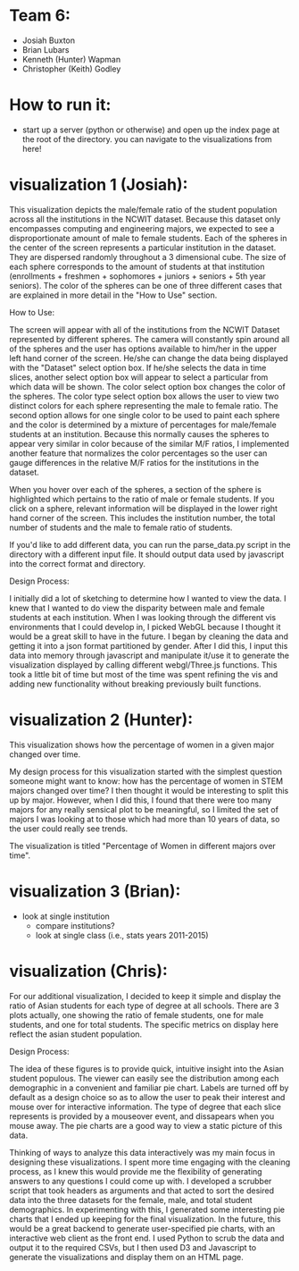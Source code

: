 # Team 6:
- Josiah Buxton
- Brian Lubars
- Kenneth (Hunter) Wapman
- Christopher (Keith) Godley

# How to run it:
- start up a server (python or otherwise) and open up the index page at the root of the directory. you can navigate to the visualizations from here!

# visualization 1 (Josiah):
This visualization depicts the male/female ratio of the student population
across all the institutions in the NCWIT dataset.  Because this dataset only
encompasses computing and engineering majors, we expected to see a disproportionate
amount of male to female students.  Each of the spheres in the center of the
screen represents a particular institution in the dataset.  They are dispersed
randomly throughout a 3 dimensional cube.  The size of each sphere corresponds
to the amount of students at that institution (enrollments + freshmen +
sophomores + juniors + seniors + 5th year seniors).  The color of the spheres
can be one of three different cases that are explained in more detail in the
"How to Use" section.

How to Use:

The screen will appear with all of the institutions from the NCWIT Dataset
represented by different spheres.  The camera will constantly spin around
all of the spheres and the user has options available to him/her in the
upper left hand corner of the screen.  He/she can change the data being
displayed with the "Dataset" select option box.  If he/she selects the
data in time slices, another select option box will appear to select a
particular from which data will be shown.  The color select option box changes
the color of the spheres.  The color type select option box allows the user
to view two distinct colors for each sphere representing the male to female
ratio.  The second option allows for one single color to be used to paint
each sphere and the color is determined by a mixture of percentages for
male/female students at an institution.  Because this normally causes the
spheres to appear very similar in color because of the similar M/F ratios,
I implemented another feature that normalizes the color percentages so the
user can gauge differences in the relative M/F ratios for the institutions
in the dataset.

When you hover over each of the spheres, a section of the sphere is highlighted
which pertains to the ratio of male or female students.  If you click on a
sphere, relevant information will be displayed in the lower right hand corner
of the screen.  This includes the institution number, the total number of
students and the male to female ratio of students.

If you'd like to add different data, you can run the parse_data.py script in
the directory with a different input file.  It should output data used by
javascript into the correct format and directory.  

Design Process:

I initially did a lot of sketching to determine how I wanted to view the data.
I knew that I wanted to do view the disparity between male and female students
at each institution. When I was looking through the different vis environments
that I could develop in, I picked WebGL because I thought it would be a great
skill to have in the future.  I began by cleaning the data and getting it into
a json format partitioned by gender.  After I did this, I input this data into
memory through javascript and manipulate it/use it to generate the
visualization displayed by calling different webgl/Three.js functions.  This
took a little bit of time but most of the time was spent refining the vis and
adding new functionality without breaking previously built functions.

# visualization 2 (Hunter):
This visualization shows how the percentage of women in a given major changed over time.

My design process for this visualization started with the simplest question someone might want to know: how has the percentage of women in STEM majors changed over time? I then thought it would be interesting to split this up by major. However, when I did this, I found that there were too many majors for any really sensical plot to be meaningful, so I limited the set of majors I was looking at to those which had more than 10 years of data, so the user could really see trends.

The visualization is titled "Percentage of Women in different majors over time".

# visualization 3 (Brian):
- look at single institution
    - compare institutions?
    - look at single class (i.e., stats years 2011-2015)

# visualization (Chris):

For our additional visualization, I decided to keep it simple and display the 
ratio of Asian students for each type of degree at all schools. There are 3 plots 
actually, one showing the ratio of female students, one for male students, and 
one for total students. The specific metrics on display here reflect the asian
student population. 

Design Process:

The idea of these figures is to provide quick, intuitive insight into the Asian
student populous. The viewer can easily see the distribution among each 
demographic in a convenient and familiar pie chart. Labels are turned off by 
default as a design choice so as to allow the user to peak their interest and 
mouse over for interactive information. The type of degree that each slice
represents is provided by a mouseover event, and dissapears when you mouse 
away. The pie charts are a good way to view a static picture of this data.

Thinking of ways to analyze this data interactively was my main focus in designing
these visualizations. I spent more time engaging with the cleaning process, as I
knew this would provide me the flexibility of generating answers to any questions
I could come up with. I developed a scrubber script that took headers as arguments 
and that acted to sort the desired data into the three datasets for the female,
male, and total student demographics. In experimenting with this, I generated some
interesting pie charts that I ended up keeping for the final visualization. In the 
future, this would be a great backend to generate user-specified pie charts, with
an interactive web client as the front end. I used Python to scrub the data and 
output it to the required CSVs, but I then used D3 and Javascript to generate
the visualizations and display them on an HTML page. 
